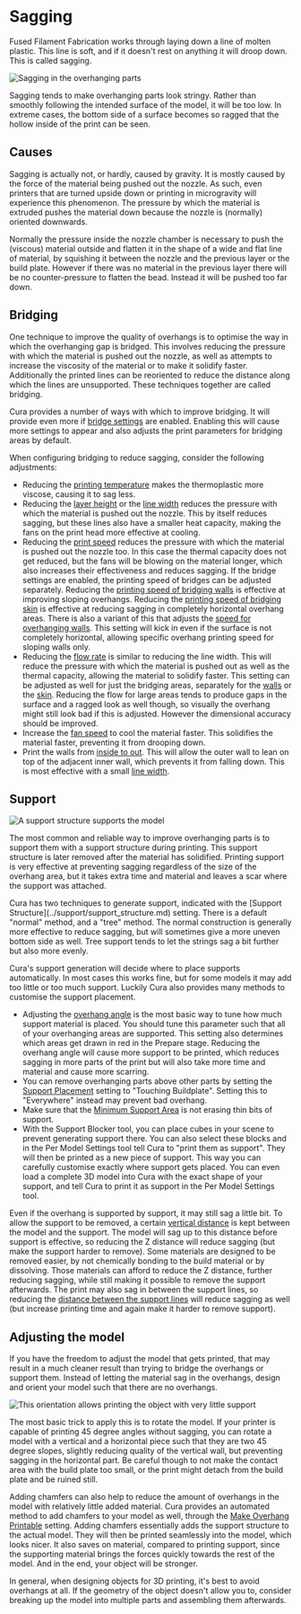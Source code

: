 Sagging
====
Fused Filament Fabrication works through laying down a line of molten plastic. This line is soft, and if it doesn't rest on anything it will droop down. This is called sagging.

![Sagging in the overhanging parts](images/sagging.jpg)

Sagging tends to make overhanging parts look stringy. Rather than smoothly following the intended surface of the model, it will be too low. In extreme cases, the bottom side of a surface becomes so ragged that the hollow inside of the print can be seen.

Causes
----
Sagging is actually not, or hardly, caused by gravity. It is mostly caused by the force of the material being pushed out the nozzle. As such, even printers that are turned upside down or printing in microgravity will experience this phenomenon. The pressure by which the material is extruded pushes the material down because the nozzle is (normally) oriented downwards.

Normally the pressure inside the nozzle chamber is necessary to push the (viscous) material outside and flatten it in the shape of a wide and flat line of material, by squishing it between the nozzle and the previous layer or the build plate. However if there was no material in the previous layer there will be no counter-pressure to flatten the bead. Instead it will be pushed too far down.

Bridging
----
One technique to improve the quality of overhangs is to optimise the way in which the overhanging gap is bridged. This involves reducing the pressure with which the material is pushed out the nozzle, as well as attempts to increase the viscosity of the material or to make it solidify faster. Additionally the printed lines can be reoriented to reduce the distance along which the lines are unsupported. These techniques together are called bridging.

Cura provides a number of ways with which to improve bridging. It will provide even more if [bridge settings](../experimental/bridge_settings_enabled.md) are enabled. Enabling this will cause more settings to appear and also adjusts the print parameters for bridging areas by default.

When configuring bridging to reduce sagging, consider the following adjustments:
* Reducing the [printing temperature](../material/material_print_temperature.md) makes the thermoplastic more viscose, causing it to sag less.
* Reducing the [layer height](../resolution/layer_height.md) or the [line width](../resolution/line_width.md) reduces the pressure with which the material is pushed out the nozzle. This by itself reduces sagging, but these lines also have a smaller heat capacity, making the fans on the print head more effective at cooling.
* Reducing the [print speed](../speed/speed_print.md) reduces the pressure with which the material is pushed out the nozzle too. In this case the thermal capacity does not get reduced, but the fans will be blowing on the material longer, which also increases their effectiveness and reduces sagging. If the bridge settings are enabled, the printing speed of bridges can be adjusted separately. Reducing the [printing speed of bridging walls](../experimental/bridge_wall_speed.md) is effective at improving sloping overhangs. Reducing the [printing speed of bridging skin](../experimental/bridge_skin_speed.md) is effective at reducing sagging in completely horizontal overhang areas. There is also a variant of this that adjusts the [speed for overhanging walls](../experimental/wall_overhang_speed_factor.md). This setting will kick in even if the surface is not completely horizontal, allowing specific overhang printing speed for sloping walls only.
* Reducing the [flow rate](../material/material_flow.md) is similar to reducing the line width. This will reduce the pressure with which the material is pushed out as well as the thermal capacity, allowing the material to solidify faster. This setting can be adjusted as well for just the bridging areas, separately for the [walls](../experimental/bridge_wall_material_flow.md) or the [skin](../experimental/bridge_skin_material_flow.md). Reducing the flow for large areas tends to produce gaps in the surface and a ragged look as well though, so visually the overhang might still look bad if this is adjusted. However the dimensional accuracy should be improved.
* Increase the [fan speed](../cooling/cool_fan_speed.md) to cool the material faster. This solidifies the material faster, preventing it from drooping down.
* Print the walls from [inside to out](../shell/outer_inset_first.md). This will allow the outer wall to lean on top of the adjacent inner wall, which prevents it from falling down. This is most effective with a small [line width](../resolution/wall_line_width_0.md).

<!--screenshot {
"image_path": "support_enable.png",
"models": [{"script": "pipe_corner.scad"}],
"camera_position": [77, 197, 40],
"settings": {"support_enable": true},
"colours": 64
}-->
Support
----
![A support structure supports the model](images/support_enable.png)

The most common and reliable way to improve overhanging parts is to support them with a support structure during printing. This support structure is later removed after the material has solidified. Printing support is very effective at preventing sagging regardless of the size of the overhang area, but it takes extra time and material and leaves a scar where the support was attached.

<!--if cura_version >= 4.7-->Cura has two techniques to generate support, indicated with the [Support Structure](../support/support_structure.md) setting. There is a default "normal" method, and a "tree" method. The normal construction is generally more effective to reduce sagging, but will sometimes give a more uneven bottom side as well. Tree support tends to let the strings sag a bit further but also more evenly.<!--endif-->
<!--if cura_version < 4.7:Cura has two techniques to generate support. There is a default "area support" method, which is generated if [support is enabled](../support/support_enable.md). Alternatively, a tree support method is generated if [tree support is enabled](../experimental/support_tree_enable.md). The default technique is generally more effective to reduce sagging, but will sometimes give a more uneven bottom side as well. Tree support tends to let the strings sag a bit further but also more evenly.-->

Cura's support generation will decide where to place supports automatically. In most cases this works fine, but for some models it may add too little or too much support. Luckily Cura also provides many methods to customise the support placement.
* Adjusting the [overhang angle](../support/support_angle.md) is the most basic way to tune how much support material is placed. You should tune this parameter such that all of your overhanging areas are supported. This setting also determines which areas get drawn in red in the Prepare stage. Reducing the overhang angle will cause more support to be printed, which reduces sagging in more parts of the print but will also take more time and material and cause more scarring.
* You can remove overhanging parts above other parts by setting the [Support Placement](../support/support_type.md) setting to "Touching Buildplate". Setting this to "Everywhere" instead may prevent bad overhang.
* Make sure that the [Minimum Support Area](../support/minimum_support_area.md) is not erasing thin bits of support.
* With the Support Blocker tool, you can place cubes in your scene to prevent generating support there. You can also select these blocks and in the Per Model Settings tool tell Cura to "print them as support". They will then be printed as a new piece of support. This way you can carefully customise exactly where support gets placed. You can even load a complete 3D model into Cura with the exact shape of your support, and tell Cura to print it as support in the Per Model Settings tool.

Even if the overhang is supported by support, it may still sag a little bit. To allow the support to be removed, a certain [vertical distance](../support/support_z_distance.md) is kept between the model and the support. The model will sag up to this distance before support is effective, so reducing the Z distance will reduce sagging (but make the support harder to remove). Some materials are designed to be removed easier, by not chemically bonding to the build material or by dissolving. Those materials can afford to reduce the Z distance, further reducing sagging, while still making it possible to remove the support afterwards. The print may also sag in between the support lines, so reducing the [distance between the support lines](../support/support_line_distance.md) will reduce sagging as well (but increase printing time and again make it harder to remove support).

Adjusting the model
----
If you have the freedom to adjust the model that gets printed, that may result in a much cleaner result than trying to bridge the overhangs or support them. Instead of letting the material sag in the overhangs, design and orient your model such that there are no overhangs.

<!--screenshot {
"image_path": "support_minimise_overhang.png",
"models": [
    {
        "script": "dowel.scad",
        "transformation": ["rotateY(127)"]
    }
],
"settings": {"support_angle": 55},
"camera_position": [21, -104, -30],
"layer": -1
}-->
![This orientation allows printing the object with very little support](images/support_minimise_overhang.png)

The most basic trick to apply this is to rotate the model. If your printer is capable of printing 45 degree angles without sagging, you can rotate a model with a vertical and a horizontal piece such that they are two 45 degree slopes, slightly reducing quality of the vertical wall, but preventing sagging in the horizontal part. Be careful though to not make the contact area with the build plate too small, or the print might detach from the build plate and be ruined still.

Adding chamfers can also help to reduce the amount of overhangs in the model with relatively little added material. Cura provides an automated method to add chamfers to your model as well, through the [Make Overhang Printable](../experimental/conical_overhang_enabled.md) setting. Adding chamfers essentially adds the support structure to the actual model. They will then be printed seamlessly into the model, which looks nicer. It also saves on material, compared to printing support, since the supporting material brings the forces quickly towards the rest of the model. And in the end, your object will be stronger.

In general, when designing objects for 3D printing, it's best to avoid overhangs at all. If the geometry of the object doesn't allow you to, consider breaking up the model into multiple parts and assembling them afterwards.